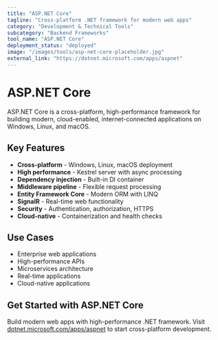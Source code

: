 ```yaml
---
title: "ASP.NET Core"
tagline: "Cross-platform .NET framework for modern web apps"
category: "Development & Technical Tools"
subcategory: "Backend Frameworks"
tool_name: "ASP.NET Core"
deployment_status: "deployed"
image: "/images/tools/asp-net-core-placeholder.jpg"
external_link: "https://dotnet.microsoft.com/apps/aspnet"
---
```


# ASP.NET Core

ASP.NET Core is a cross-platform, high-performance framework for building modern, cloud-enabled, internet-connected applications on Windows, Linux, and macOS.

## Key Features

- **Cross-platform** - Windows, Linux, macOS deployment
- **High performance** - Kestrel server with async processing
- **Dependency injection** - Built-in DI container
- **Middleware pipeline** - Flexible request processing
- **Entity Framework Core** - Modern ORM with LINQ
- **SignalR** - Real-time web functionality
- **Security** - Authentication, authorization, HTTPS
- **Cloud-native** - Containerization and health checks

## Use Cases

- Enterprise web applications
- High-performance APIs
- Microservices architecture
- Real-time applications
- Cloud-native applications

## Get Started with ASP.NET Core

Build modern web apps with high-performance .NET framework. Visit [dotnet.microsoft.com/apps/aspnet](https://dotnet.microsoft.com/apps/aspnet) to start cross-platform development.